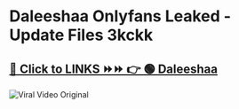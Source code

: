 
 # Daleeshaa Onlyfans Leaked - Update Files 3kckk

## <h2><a href="https://clipsfans.com/Daleeshaa&ref=git">🔗 Click to LINKS ⏩⏩ 👉 🟢 Daleeshaa </a></h2>

<a href="https://clipsfans.com/Daleeshaa&ref=git" rel="nofollow" data-target="animated-image.originalLink"><img src="https://i.ibb.co.com/xMMVF88/686577567.gif" alt="Viral Video Original" style="max-width: 100%; display: inline-block;" data-target="animated-image.originalImage"></a>

